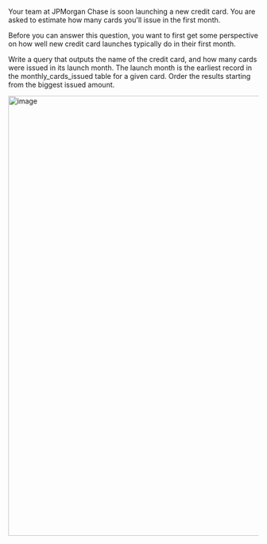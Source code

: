 Your team at JPMorgan Chase is soon launching a new credit card. You are asked to estimate how many cards you'll issue in the first month.

Before you can answer this question, you want to first get some perspective on how well new credit card launches typically do in their first month.

Write a query that outputs the name of the credit card, and how many cards were issued in its launch month. The launch month is the earliest record in the monthly_cards_issued table for a given card. Order the results starting from the biggest issued amount.

<img width="884" alt="image" src="https://github.com/compBiophyMete/SQL-Challanges/assets/135632077/88393f96-40e2-4457-aa57-f487fe64097d">


